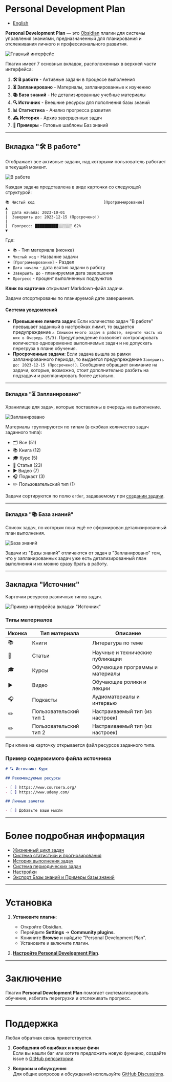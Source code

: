 # Personal Development Plan

- [English](https://artemkorsakov.github.io/personal-development-plan/)

**Personal Development Plan** — это [Obsidian](https://obsidian.md/) плагин для системы управления знаниями,
предназначенный для планирования и отслеживания личного и профессионального развития.

![Главный интерфейс](images/main_interface.png)

Плагин имеет 7 основных вкладок, расположенных в верхней части интерфейса:

1. **🛠️ В работе** - Активные задачи в процессе выполнения
2. **⏳ Запланировано** - Материалы, запланированные к изучению
3. **📚 База знаний** - Не детализированные учебные материалы
4. **🔍 Источник** - Внешние ресурсы для пополнения базы знаний
5. **📊 Статистика** - Анализ прогресса развития
6. **🕰️ История** - Архив завершенных задач
7. **📂 Примеры** - Готовые шаблоны Баз знаний

---

## Вкладка "🛠️ В работе"

Отображает все активные задачи, над которыми пользователь работает в текущий момент.

![В работе](images/inProgress.png)

Каждая задача представлена в виде карточки со следующей структурой:

```
📚 Чистый код                              [Программирование]  
▲
|  Дата начала: 2023-10-01
|  Завершить до: 2023-12-15 (Просрочено!)
|
|  Прогресс: ██████████░░░░░░ 62%
▼
```

Где:

- `📚` - Тип материала (иконка)
- `Чистый код` - Название задачи
- `[Программирование]` - Раздел
- `Дата начала` - дата взятия задачи в работу
- `Завершить до` - планируемая дата завершения
- `Прогресс` - процент выполненных подпунктов

**Клик по карточке** открывает Markdown-файл задачи.

Задачи отсортированы по планируемой дате завершения.

#### Система уведомлений

- **Превышение лимита задач**:
  Если количество задач "В работе" превышает заданный в настройках лимит, то выдается предупреждение
  `⚠️ Слишком много задач в работе, верните часть из них в Очередь (5/3)`.
  Предупреждение позволяет контролировать количество одновременно выполняемых задач
  и не допускать перегруза в плане обучения.
- **Просроченные задачи**:
  Если задача вышла за рамки запланированного периода, то выдается предупреждение `Завершить до: 2023-12-15 (Просрочено!)`.
  Сообщение обращает внимание на задачи, которые, возможно, стоит дополнительно разбить на подзадачи и 
  распланировать более детально.

---

### Вкладка "⏳ Запланировано"

Хранилище для задач, которые поставлены в очередь на выполнение.

![Запланировано](images/planned.png)

Материалы группируются по типам (в скобках количество задач заданного типа):

- 🗂️ Все (51)
- 📚 Книга (12)
- 🎓 Курс (5)
- 📄 Статья (23)
- ▶️ Видео (7)
- 🎧️ Подкаст (3)
- ✏️ Пользовательский тип (1)

Задачи сортируются по полю `order`, задаваемому при [создании задачи](lifecycle.md).

---

### Вкладка "📚 База знаний"

Список задач, по которым пока ещё не сформирован детализированный план выполнения.

![База знаний](images/knowledgeBase.png)

Задачи из "Базы знаний" отличаются от задач в "Запланировано" тем, что у запланированных задач уже есть
детализированный план выполнения и их можно сразу брать в работу.

---

## **Закладка "Источник"**

Карточки ресурсов различных типов задач.

![Пример интерфейса вкладки "Источник"](images/sources.png)

### Типы материалов

| Иконка | Тип материала          | Описание                         |
|--------|------------------------|----------------------------------|
| 📚     | Книги                  | Литература по теме               |
| 📄     | Статьи                 | Научные и технические публикации |
| 🎓     | Курсы                  | Обучающие программы и материалы  |
| ▶️     | Видео                  | Обучающие ролики и лекции        |
| 🎧     | Подкасты               | Аудиоматериалы и интервью        |
| ✏️     | Пользовательский тип 1 | Настраиваемый тип (из настроек)  |
| ✏️     | Пользовательский тип 2 | Настраиваемый тип (из настроек)  |

При клике на карточку открывается файл ресурсов заданного типа.

### Пример содержимого файла источника

```markdown
# 🔍 Источник: Курс 

## Рекомендуемые ресурсы

- [ ] https://www.coursera.org/
- [ ] https://www.udemy.com/

## Личные заметки

- [ ] Добавьте ваши мысли
```

---

# Более подробная информация

- [Жизненный цикл задач](lifecycle.md)
- [Система статистики и прогнозирования](stats.md)
- [История выполнения задач](history.md)
- [Система периодических задач](periodic.md)
- [Настройки](settings.md)
- [Экспорт Базы знаний и Примеры базы знаний](examples.md)

---

# Установка

1. **Установите плагин**:
	- Откройте Obsidian.
	- Перейдите **Settings** → **Community plugins**.
	- Кникните **Browse** и найдите "Personal Development Plan".
	- Установите и включите плагин.

2. [**Настройте Personal Development Plan**](settings.md).

---

# Заключение

Плагин **Personal Development Plan** помогает систематизировать обучение, избегать перегрузки и отслеживать прогресс.

---

# Поддержка

Любая обратная связь приветствуется.

1. **Сообщения об ошибках и новые фичи**  
   Если вы нашли баг или хотите предложить новую функцию, создайте issue в [GitHub репозитории][github-issues].

2. **Вопросы и обсуждения**  
   Для общих вопросов и обсуждений используйте [GitHub Discussions][github-discussions].

[github-issues]: https://github.com/artemkorsakov/personal-development-plan/issues
[github-discussions]: https://github.com/artemkorsakov/personal-development-plan/discussions
